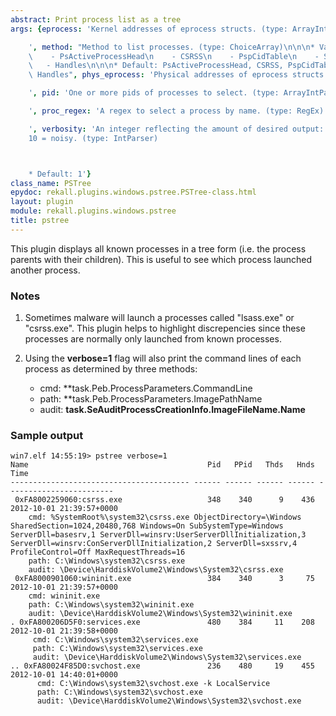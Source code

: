 ```yaml
---
abstract: Print process list as a tree
args: {eprocess: 'Kernel addresses of eprocess structs. (type: ArrayIntParser)

    ', method: "Method to list processes. (type: ChoiceArray)\n\n\n* Valid Choices:\n\
    \    - PsActiveProcessHead\n    - CSRSS\n    - PspCidTable\n    - Sessions\n \
    \   - Handles\n\n\n* Default: PsActiveProcessHead, CSRSS, PspCidTable, Sessions,\
    \ Handles", phys_eprocess: 'Physical addresses of eprocess structs. (type: ArrayIntParser)

    ', pid: 'One or more pids of processes to select. (type: ArrayIntParser)

    ', proc_regex: 'A regex to select a process by name. (type: RegEx)

    ', verbosity: 'An integer reflecting the amount of desired output: 0 = quiet,
    10 = noisy. (type: IntParser)



    * Default: 1'}
class_name: PSTree
epydoc: rekall.plugins.windows.pstree.PSTree-class.html
layout: plugin
module: rekall.plugins.windows.pstree
title: pstree
---
```


This plugin displays all known processes in a tree form (i.e. the process
parents with their children). This is useful to see which process launched
another process.

### Notes

1. Sometimes malware will launch a processes called "lsass.exe" or
   "csrss.exe". This plugin helps to highlight discrepencies since these
   processes are normally only launched from known processes.

2. Using the **verbose=1** flag will also print the command lines of each
   process as determined by three methods:

   * cmd: **task.Peb.ProcessParameters.CommandLine
   * path: **task.Peb.ProcessParameters.ImagePathName
   * audit: **task.SeAuditProcessCreationInfo.ImageFileName.Name**

### Sample output

```
win7.elf 14:55:19> pstree verbose=1
Name                                        Pid   PPid   Thds   Hnds Time
---------------------------------------- ------ ------ ------ ------ ------------------------
 0xFA8002259060:csrss.exe                   348    340      9    436 2012-10-01 21:39:57+0000
    cmd: %SystemRoot%\system32\csrss.exe ObjectDirectory=\Windows SharedSection=1024,20480,768 Windows=On SubSystemType=Windows ServerDll=basesrv,1 ServerDll=winsrv:UserServerDllInitialization,3 ServerDll=winsrv:ConServerDllInitialization,2 ServerDll=sxssrv,4 ProfileControl=Off MaxRequestThreads=16
    path: C:\Windows\system32\csrss.exe
    audit: \Device\HarddiskVolume2\Windows\System32\csrss.exe
 0xFA8000901060:wininit.exe                 384    340      3     75 2012-10-01 21:39:57+0000
    cmd: wininit.exe
    path: C:\Windows\system32\wininit.exe
    audit: \Device\HarddiskVolume2\Windows\System32\wininit.exe
. 0xFA800206D5F0:services.exe               480    384     11    208 2012-10-01 21:39:58+0000
     cmd: C:\Windows\system32\services.exe
     path: C:\Windows\system32\services.exe
     audit: \Device\HarddiskVolume2\Windows\System32\services.exe
.. 0xFA80024F85D0:svchost.exe               236    480     19    455 2012-10-01 14:40:01+0000
      cmd: C:\Windows\system32\svchost.exe -k LocalService
      path: C:\Windows\system32\svchost.exe
      audit: \Device\HarddiskVolume2\Windows\System32\svchost.exe
```